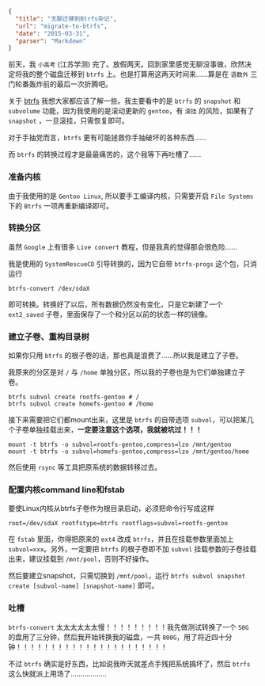 ```json
{
  "title": "无聊迁移到Btrfs杂记",
  "url": "migrate-to-btrfs",
  "date": "2015-03-31",
  "parser": "Markdown"
}
```


前天，我 `小高考` (江苏学测) 完了。放假两天。回到家里感觉无聊没事做，欣然决定将我的整个磁盘迁移到 `btrfs` 上。也是打算用这两天时间来……算是在 `语数外` 三门轮番轰炸前的最后一次折腾吧。

关于 [btrfs](https://btrfs.wiki.kernel.org) 我想大家都应该了解一些。我主要看中的是 `btrfs` 的 `snapshot` 和 `subvolume` 功能，因为我使用的是滚动更新的 `gentoo`，有 `滚挂` 的风险，如果有了 `snapshot` ，一旦滚挂，只需恢复即可。

对于手抽党而言，`btrfs` 更有可能拯救你手抽破坏的各种东西……

而 `btrfs` 的转换过程才是最最痛苦的，这个我等下再吐槽了……

<!--more-->

### 准备内核

由于我使用的是 `Gentoo Linux`, 所以要手工编译内核，只需要开启 `File Systems` 下的 `Btrfs` 一项再重新编译即可。

### 转换分区

虽然 `Google` 上有很多 `Live convert` 教程，但是我真的觉得那会很危险……

我是使用的 `SystemRescueCD` 引导转换的，因为它自带 `btrfs-progs` 这个包，只消运行

```
btrfs-convert /dev/sdaX
```

即可转换。转换好了以后，所有数据仍然没有变化，只是它新建了一个 `ext2_saved` 子卷，里面保存了一个和分区以前的状态一样的镜像。

### 建立子卷、重构目录树

如果你只用 `btrfs` 的根子卷的话，那也真是浪费了……所以我是建立了子卷。

我原来的分区是对 `/` 与 `/home` 单独分区，所以我的子卷也是为它们单独建立子卷。

```
btrfs subvol create rootfs-gentoo # /
btrfs subvol create homefs-gentoo # /home
```

接下来需要把它们都mount出来，这里是 `btrfs` 的自带选项 `subvol`，可以把某几个子卷单独挂载出来，__一定要注意这个选项，我就被坑过！！！__

```
mount -t btrfs -o subvol=rootfs-gentoo,compress=lzo /mnt/gentoo
mount -t btrfs -o subvol=homefs-gentoo,compress=lzo /mnt/gentoo/home
```

然后使用 `rsync` 等工具把原系统的数据转移过去。

### 配置内核command line和fstab

要使Linux内核从btrfs子卷作为根目录启动，必须把命令行写成这样

```
root=/dev/sdaX rootfstype=btrfs rootflags=subvol=rootfs-gentoo
```

在 `fstab` 里面，你得把原来的 `ext4` 改成 `btrfs`，并且在挂载参数里面加上 `subvol=xxx`。另外，一定要把 `btrfs` 的根子卷即不加 `subvol` 挂载参数的子卷挂载出来，建议挂载到 `/mnt/pool`，否则不好操作。

然后要建立snapshot，只需切换到 `/mnt/pool`，运行 `btrfs subvol snapshot create [subvol-name] [snapshot-name]` 即可。

### 吐槽

`btrfs-convert` 太太太太太太慢！！！！！！！！！我先做测试转换了一个 `50G` 的盘用了三分钟，然后我开始转换我的磁盘，一共 `800G`，用了将近四十分钟！！！！！！！！！！！！！！！！！！！！！！

不过 `btrfs` 确实是好东西，比如说我昨天就差点手残把系统搞坏了，然后 `btrfs` 这么快就派上用场了………………
